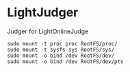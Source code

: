 # LightJudger
Judger for LightOnlineJudge

```shell
sudo mount -t proc proc RootFS/proc/
sudo mount -t sysfs sys RootFS/sys/
sudo mount -o bind /dev RootFS/dev/
sudo mount -o bind /dev RootFS/dev/pts
```
